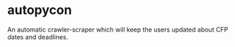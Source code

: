 # autopycon
An automatic crawler-scraper which will keep the users updated about CFP dates and deadlines. 

